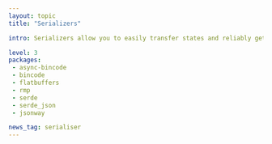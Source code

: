 ```yaml
---
layout: topic
title: "Serializers"

intro: Serializers allow you to easily transfer states and reliably get it back – important not only when working with JSON but also backbone of many types of worker-queue systems. Rust has good support for serializers, yet not many are web-tested...

level: 3
packages:
 - async-bincode
 - bincode
 - flatbuffers
 - rmp
 - serde
 - serde_json
 - jsonway

news_tag: serialiser
---
```

